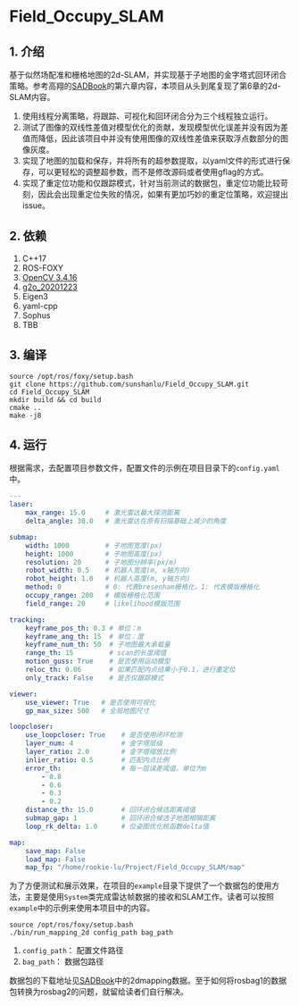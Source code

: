 # Field_Occupy_SLAM

## 1. 介绍

基于似然场配准和栅格地图的2d-SLAM，并实现基于子地图的金字塔式回环闭合策略。参考高翔的[SADBook](https://github.com/gaoxiang12/slam_in_autonomous_driving)的第六章内容，本项目从头到尾复现了第6章的2d-SLAM内容。



1. 使用线程分离策略，将跟踪、可视化和回环闭合分为三个线程独立运行。
2. 测试了图像的双线性差值对模型优化的贡献，发现模型优化误差并没有因为差值而降低，因此该项目中并没有使用图像的双线性差值来获取浮点数部分的图像灰度。
3. 实现了地图的加载和保存，并将所有的超参数提取，以yaml文件的形式进行保存，可以更轻松的调整超参数，而不是修改源码或者使用gflag的方式。
4. 实现了重定位功能和仅跟踪模式，针对当前测试的数据包，重定位功能比较苛刻，因此会出现重定位失败的情况，如果有更加巧妙的重定位策略，欢迎提出issue。


## 2. 依赖
1. C++17
2. ROS-FOXY
3. [OpenCV 3.4.16](https://github.com/opencv/opencv/releases/tag/3.4.16)
4. [g2o_20201223](https://github.com/RainerKuemmerle/g2o/releases/tag/20201223_git)
5. Eigen3
6. yaml-cpp
7. Sophus
8. TBB

## 3. 编译
```shell
source /opt/ros/foxy/setup.bash
git clone https://github.com/sunshanlu/Field_Occupy_SLAM.git
cd Field_Occupy_SLAM
mkdir build && cd build
cmake ..
make -j8
```

## 4. 运行
根据需求，去配置项目参数文件，配置文件的示例在项目目录下的`config.yaml`中。
```yaml
---
laser:
    max_range: 15.0     # 激光雷达最大探测距离
    delta_angle: 30.0   # 激光雷达在原有扫描基础上减少的角度

submap:
    width: 1000         # 子地图宽度(px)
    height: 1000        # 子地图高度(px)
    resolution: 20      # 子地图分辨率(px/m)
    robot_width: 0.5    # 机器人宽度(m, x轴方向)
    robot_height: 1.0   # 机器人高度(m, y轴方向)
    method: 0           # 0: 代表bresenham栅格化，1: 代表模版栅格化
    occupy_range: 200   # 模版栅格化范围
    field_range: 20     # likelihood模版范围

tracking:
    keyframe_pos_th: 0.3 # 单位：m
    keyframe_ang_th: 15  # 单位：度
    keyframe_num_th: 50  # 子地图最大承载量
    range_th: 15         # scan的长度阈值
    motion_guss: True    # 是否使用运动模型
    reloc_th: 0.06       # 如果匹配内点结果小于0.1，进行重定位
    only_track: False    # 是否仅跟踪模式

viewer:
    use_viewer: True   # 是否使用可视化
    gp_max_size: 500   # 全局地图尺寸

loopcloser:
    use_loopcloser: True    # 是否使用闭环检测
    layer_num: 4            # 金字塔层级
    layer_ratio: 2.0        # 金字塔缩放比例
    inlier_ratio: 0.5       # 匹配内点比例
    error_th:               # 每一层误差阈值，单位为m
        - 0.8
        - 0.6
        - 0.3
        - 0.2
    distance_th: 15.0       # 回环闭合候选距离阈值
    submap_gap: 1           # 回环闭合候选子地图相隔距离
    loop_rk_delta: 1.0      # 位姿图优化核函数delta值

map:
    save_map: False
    load_map: False
    map_fp: "/home/rookie-lu/Project/Field_Occupy_SLAM/map"     
```

为了方便测试和展示效果，在项目的`example`目录下提供了一个数据包的使用方法，主要是使用`System`类完成雷达帧数据的接收和SLAM工作。读者可以按照`example`中的示例来使用本项目中的内容。

```shell
source /opt/ros/foxy/setup.bash
./bin/run_mapping_2d config_path bag_path
```

1. `config_path`： 配置文件路径
2. `bag_path`： 数据包路径

数据包的下载地址见[SADBook](https://github.com/gaoxiang12/slam_in_autonomous_driving)中的2dmapping数据。至于如何将rosbag1的数据包转换为rosbag2的问题，就留给读者们自行解决。